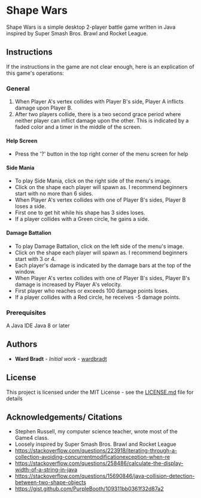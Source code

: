 # Shape Wars
Shape Wars is a simple desktop 2-player battle game written in Java inspired by Super Smash Bros. Brawl and Rocket League.

## Instructions
If the instructions in the game are not clear enough, here is an explication of this game's operations:

### General
1. When Player A's vertex collides with Player B's side, Player A inflicts damage upon Player B.
2. After two players collide, there is a two second grace period where neither player can inflict
   damage upon the other. This is indicated by a faded color and a timer in the middle of the screen.
   
#### Help Screen
* Press the '?' button in the top right corner of the menu screen for help

#### Side Mania
* To play Side Mania, click on the right side of the menu's image.
* Click on the shape each player will spawn as. I recommend beginners start with no more than 6 sides.
* When Player A's vertex collides with one of Player B's sides, Player B loses a side.
* First one to get hit while his shape has 3 sides loses.
* If a player collides with a Green circle, he gains a side.

#### Damage Battalion
* To play Damage Battalion, click on the left side of the menu's image.
* Click on the shape each player will spawn as. I recommend beginners start with 3 or 4.
* Each player's damage is indicated by the damage bars at the top of the window.
* When Player A's vertex collides with one of Player B's sides, Player B's damage is increased
  by Player A's velocity.
* First player who reaches or exceeds 100 damage points loses.
* If a player collides with a Red circle, he receives -5 damage points.

### Prerequisites
A Java IDE
Java 8 or later

## Authors 
* **Ward Bradt** - *Initial work* - [wardbradt](https://github.com/wardbradt)

## License

This project is licensed under the MIT License - see the [LICENSE.md](LICENSE.md) file for details

## Acknowledgements/ Citations
* Stephen Russell, my computer science teacher, wrote most of the Game4 class.
* Loosely inspired by Super Smash Bros. Brawl and Rocket League
* https://stackoverflow.com/questions/223918/iterating-through-a-collection-avoiding-concurrentmodificationexception-when-re
* https://stackoverflow.com/questions/258486/calculate-the-display-width-of-a-string-in-java
* https://stackoverflow.com/questions/15690846/java-collision-detection-between-two-shape-objects
* https://gist.github.com/PurpleBooth/109311bb0361f32d87a2
